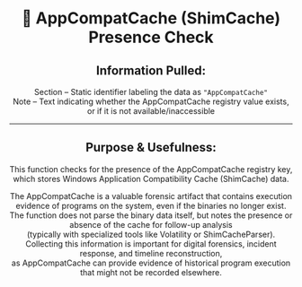 <div align="center">

# 🧱 AppCompatCache (ShimCache) Presence Check

## **Information Pulled:**  
Section – Static identifier labeling the data as `"AppCompatCache"`  
Note – Text indicating whether the AppCompatCache registry value exists, or if it is not available/inaccessible

---

## **Purpose & Usefulness:**  
This function checks for the presence of the AppCompatCache registry key, which stores Windows Application Compatibility Cache (ShimCache) data.

The AppCompatCache is a valuable forensic artifact that contains execution evidence of programs on the system, even if the binaries no longer exist.  
The function does not parse the binary data itself, but notes the presence or absence of the cache for follow-up analysis  
(typically with specialized tools like Volatility or ShimCacheParser).  
Collecting this information is important for digital forensics, incident response, and timeline reconstruction,  
as AppCompatCache can provide evidence of historical program execution that might not be recorded elsewhere.

</div>
